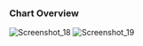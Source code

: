 <h3>Chart Overview</h3>

![Screenshot_18](https://github.com/user-attachments/assets/9881d989-24df-428e-9116-a767b1a66ed9)
![Screenshot_19](https://github.com/user-attachments/assets/a490f739-2a1f-4331-9a22-84bf3df332f4)

